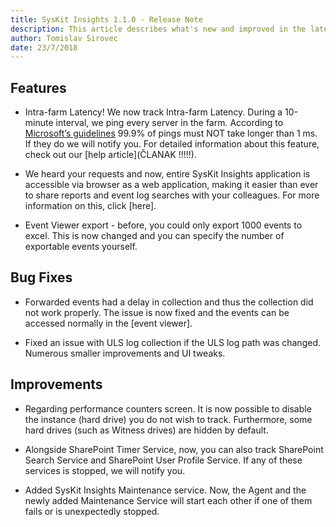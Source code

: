 ```yaml
---
title: SysKit Insights 1.1.0 - Release Note
description: This article describes what's new and improved in the latest version of SysKit Insights.
author: Tomislav Sirovec
date: 23/7/2018
---
```


## Features

* Intra-farm Latency! We now track Intra-farm Latency. During a 10-minute interval, we ping every server in the farm. According to [Microsoft’s guidelines]( https://docs.microsoft.com/en-us/sharepoint/install/hardware-and-software-requirements) 99.9% of pings must NOT take longer than 1 ms. If they do we will notify you. For detailed information about this feature, check out our [help article](ČLANAK !!!!!).

* We heard your requests and now, entire SysKit Insights application is accessible via browser as a web application, making it easier than ever to share reports and event log searches with your colleagues. For more information on this, click [here].

* Event Viewer export - before, you could only export 1000 events to excel. This is now changed and you can specify the number of exportable events yourself.

## Bug Fixes

* Forwarded events had a delay in collection and thus the collection did not work properly. The issue is now fixed and the events can be accessed normally in the [event viewer].

* Fixed an issue with ULS log collection if the ULS log path was changed. 
Numerous smaller improvements and UI tweaks. 

## Improvements

* Regarding performance counters screen. It is now possible to disable the instance (hard drive) you do not wish to track. Furthermore, some hard drives (such as Witness drives) are hidden by default.	

* Alongside SharePoint Timer Service, now, you can also track SharePoint Search Service and SharePoint User Profile Service. If any of these services is stopped, we will notify you.

* Added SysKit Insights Maintenance service. Now, the Agent and the newly added Maintenance Service will start each other if one of them fails or is unexpectedly stopped. 





